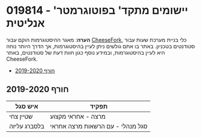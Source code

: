 # 019814 - יישומים מתקד' בפוטוגרמטר' אנליטית

**הערה**: מאגר ההיסטוגרמות הוקם עבור [CheeseFork](https://cheesefork.cf/), כלי בניית מערכת שעות עבור סטודנטים בטכניון. באתר בו אתם גולשים ניתן לעיין בהיסטוגרמות, אך הדרך היותר נוחה היא לעיין בהיסטוגרמות, ובמידע נוסף כגון חוות דעת של סטודנטים, באתר CheeseFork.

* [חורף 2019-2020](#201901)

<h2 id="201901">חורף 2019-2020</h2>

| איש סגל | תפקיד |
| ---- | ---- |
| שטיין צחי | מרצה - אחראי מקצוע |
| בלסברג עליזה | סגל מנהלי - עם הרשאות מרצה אחראי |

